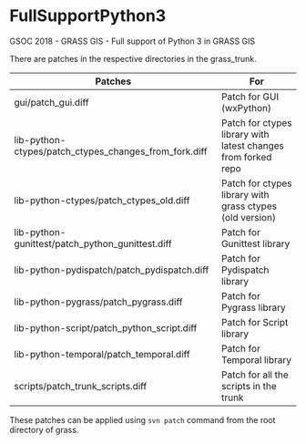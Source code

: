 # FullSupportPython3
GSOC 2018 - GRASS GIS - Full support of Python 3 in GRASS GIS

There are patches in the respective directories in the grass_trunk.

**Patches** | **For**
--- | ---
gui/patch_gui.diff | Patch for GUI (wxPython)
lib-python-ctypes/patch_ctypes_changes_from_fork.diff | Patch for ctypes library with latest changes from forked repo
lib-python-ctypes/patch_ctypes_old.diff | Patch for ctypes library with grass ctypes (old version)
lib-python-gunittest/patch_python_gunittest.diff | Patch for Gunittest library
lib-python-pydispatch/patch_pydispatch.diff | Patch for Pydispatch library
lib-python-pygrass/patch_pygrass.diff | Patch for Pygrass library
lib-python-script/patch_python_script.diff | Patch for Script library
lib-python-temporal/patch_temporal.diff | Patch for Temporal library
scripts/patch_trunk_scripts.diff | Patch for all the scripts in the trunk

These patches can be applied using `svn patch` command from the root directory of grass.
